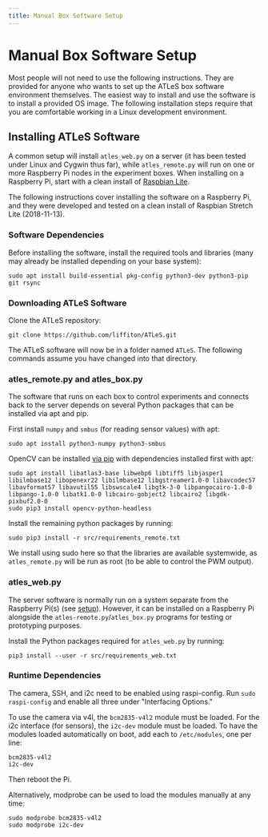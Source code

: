 ```yaml
---
title: Manual Box Software Setup
---
```


# Manual Box Software Setup

Most people will not need to use the following instructions.  They are provided
for anyone who wants to set up the ATLeS box software environment themselves.
The easiest way to install and use the software is to install a provided OS
image.  The following installation steps require that you are comfortable
working in a Linux development environment.

## Installing ATLeS Software

A common setup will install `atles_web.py` on a server (it has been tested
under Linux and Cygwin thus far), while `atles_remote.py` will run on one or
more Raspberry Pi nodes in the experiment boxes.  When installing on a
Raspberry Pi, start with a clean install of
[Raspbian Lite](https://www.raspberrypi.org/downloads/raspbian/).

The following instructions cover installing the software on a Raspberry Pi, and
they were developed and tested on a clean install of Raspbian Stretch Lite
(2018-11-13).

### Software Dependencies

Before installing the software, install the required tools and libraries (many
may already be installed depending on your base system):

    sudo apt install build-essential pkg-config python3-dev python3-pip git rsync

### Downloading ATLeS Software

Clone the ATLeS repository:

    git clone https://github.com/liffiton/ATLeS.git

The ATLeS software will now be in a folder named `ATLeS`.  The following
commands assume you have changed into that directory.

### atles\_remote.py and atles\_box.py

The software that runs on each box to control experiments and connects back to
the server depends on several Python packages that can be installed via apt and
pip.

First install `numpy` and `smbus` (for reading sensor values) with apt:

    sudo apt install python3-numpy python3-smbus

OpenCV can be installed [via pip](https://blog.piwheels.org/new-opencv-builds/)
with dependencies installed first with apt:

    sudo apt install libatlas3-base libwebp6 libtiff5 libjasper1 libilmbase12 libopenexr22 libilmbase12 libgstreamer1.0-0 libavcodec57 libavformat57 libavutil55 libswscale4 libgtk-3-0 libpangocairo-1.0-0 libpango-1.0-0 libatk1.0-0 libcairo-gobject2 libcairo2 libgdk-pixbuf2.0-0
    sudo pip3 install opencv-python-headless

Install the remaining python packages by running:

    sudo pip3 install -r src/requirements_remote.txt

We install using sudo here so that the libraries are available systemwide, as
`atles_remote.py` will be run as root (to be able to control the PWM output).

### atles\_web.py

The server software is normally run on a system separate from the Raspberry
Pi(s) (see [setup](setup)).  However, it can be installed on a Raspberry Pi
alongside the `atles-remote.py`/`atles_box.py` programs for testing or
prototyping purposes.

Install the Python packages required for `atles_web.py` by running:

    pip3 install --user -r src/requirements_web.txt

 
### Runtime Dependencies

The camera, SSH, and i2c need to be enabled using raspi-config.  Run `sudo
raspi-config` and enable all three under "Interfacing Options."

To use the camera via v4l, the `bcm2835-v4l2` module must be loaded.  For the
i2c interface (for sensors), the `i2c-dev` module must be loaded.  To have the
modules loaded automatically on boot, add each to `/etc/modules`, one per line:

    bcm2835-v4l2
    i2c-dev

Then reboot the Pi.

Alternatively, modprobe can be used to load the modules manually at any time:

    sudo modprobe bcm2835-v4l2
    sudo modprobe i2c-dev


